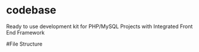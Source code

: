 # codebase
Ready to use development kit for PHP/MySQL Projects with Integrated Front End Framework

#File Structure

